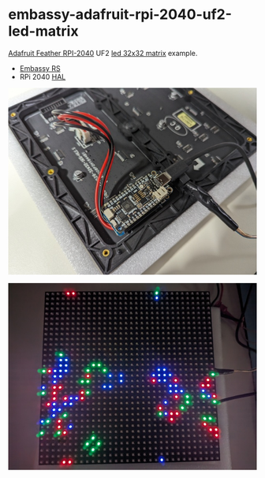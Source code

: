 # embassy-adafruit-rpi-2040-uf2-led-matrix

[Adafruit Feather RPI-2040](https://learn.adafruit.com/adafruit-feather-rp2040-pico/overview) UF2 [led 32x32 matrix](https://www.adafruit.com/product/607) example.

* [Embassy RS](https://github.com/embassy-rs/embassy)
* RPi 2040 [HAL](https://github.com/rp-rs/rp-hal)


![pic1](img/01.jpg)

![pic2](img/02.jpg)

